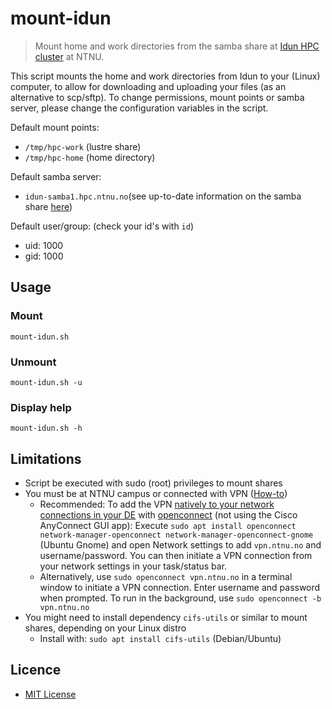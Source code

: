 # mount-idun

> Mount home and work directories from the samba share at [Idun HPC cluster](https://www.hpc.ntnu.no/display/hpc/Idun+Cluster) at NTNU.

This script mounts the home and work directories from Idun to your (Linux) computer, to allow for downloading and uploading your files (as an alternative to scp/sftp).
To change permissions, mount points or samba server, please change the configuration variables in the script.

Default mount points:

* `/tmp/hpc-work` (lustre share)
* `/tmp/hpc-home` (home directory)

Default samba server:

* `idun-samba1.hpc.ntnu.no`(see up-to-date information on the samba share [here](https://www.hpc.ntnu.no/display/hpc/Transferring+Data))

Default user/group: (check your id's with `id`)

* uid: 1000
* gid: 1000


## Usage

### Mount

    mount-idun.sh
   
### Unmount
 
    mount-idun.sh -u
   
### Display help
 
    mount-idun.sh -h

## Limitations

* Script be executed with sudo (root) privileges to mount shares
* You must be at NTNU campus or connected with VPN ([How-to](https://innsida.ntnu.no/wiki/-/wiki/English/Install+VPN)) 
  * Recommended: To add the VPN [natively to your network connections in your DE](https://grepitout.com/install-openconnect-ubuntu-vpn-client/) with [openconnect](http://www.infradead.org/openconnect/) (not using the Cisco AnyConnect GUI app): Execute `sudo apt install openconnect network-manager-openconnect network-manager-openconnect-gnome` (Ubuntu Gnome) and open Network settings to add `vpn.ntnu.no` and username/password. You can then initiate a VPN connection from your network settings in your task/status bar.
  * Alternatively, use `sudo openconnect vpn.ntnu.no` in a terminal window to initiate a VPN connection. Enter username and password when prompted. To run in the background, use `sudo openconnect -b vpn.ntnu.no`
* You might need to install dependency `cifs-utils` or similar to mount shares, depending on your Linux distro
  * Install with: `sudo apt install cifs-utils` (Debian/Ubuntu)

## Licence

* [MIT License](LICENSE)
